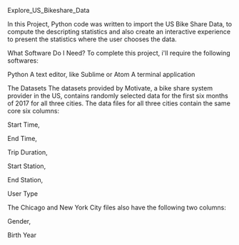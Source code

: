Explore_US_Bikeshare_Data


In this Project, Python code was written to import the US Bike Share Data, to compute the descripting statistics and also create an interactive experience to present the statistics where the user chooses the data.


What Software Do I Need?
To complete this project, i'll require the following softwares:

Python
A text editor, like Sublime or Atom
A terminal application

The Datasets
The datasets provided by Motivate, a bike share system provider in the US, contains randomly selected data for the first six months of 2017 for all three cities. The data files for all three cities contain the same core six columns:

Start Time,

End Time,

Trip Duration,

Start Station,

End Station,

User Type

The Chicago and New York City files also have the following two columns:

Gender,

Birth Year
